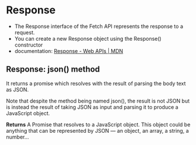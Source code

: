 
# Response
* The Response interface of the Fetch API represents the response to a request.
* You can create a new Response object using the Response() constructor
* documentation: [Response - Web APIs | MDN](https://developer.mozilla.org/en-US/docs/Web/API/Response)



## Response: json() method
It returns a promise which resolves with the result of
parsing the body text as JSON.

Note that despite the method being named json(), the result is not JSON but is
instead the result of taking JSON as input and parsing it to produce a
JavaScript object.

**Returns**
A Promise that resolves to a JavaScript object. This object could be anything
that can be represented by JSON — an object, an array, a string, a number…

